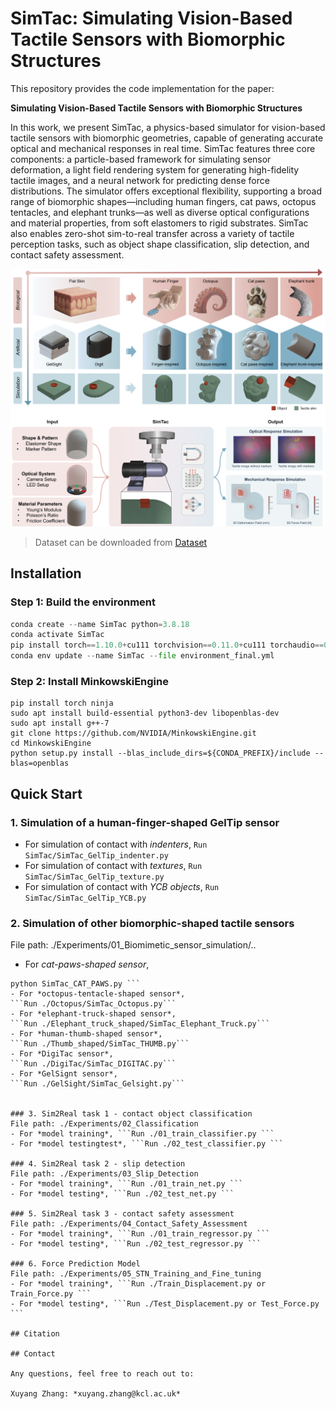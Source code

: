 # SimTac: Simulating Vision-Based Tactile Sensors with Biomorphic Structures

This repository provides the code implementation for the paper:

**Simulating Vision-Based Tactile Sensors with Biomorphic Structures**

In this work, we present SimTac, a physics-based simulator for vision-based tactile sensors with biomorphic geometries, capable of generating accurate optical and mechanical responses in real time. SimTac features three core components: a particle-based framework for simulating sensor deformation, a light field rendering system for generating high-fidelity tactile images, and a neural network for predicting dense force distributions. The simulator offers exceptional flexibility, supporting a broad range of biomorphic shapes—including human fingers, cat paws, octopus tentacles, and elephant trunks—as well as diverse optical configurations and material properties, from soft elastomers to rigid substrates. SimTac also enables zero-shot sim-to-real transfer across a variety of tactile perception tasks, such as object shape classification, slip detection, and contact safety assessment. 

<p align="center">
    <img src="Cover.png" width="700" />
</p>

> Dataset can be downloaded from [Dataset]()

## Installation
### Step 1: Build the environment
```python
conda create --name SimTac python=3.8.18
conda activate SimTac
pip install torch==1.10.0+cu111 torchvision==0.11.0+cu111 torchaudio==0.10.0 -f https://download.pytorch.org/whl/torch_stable.html
conda env update --name SimTac --file environment_final.yml
```
### Step 2: Install MinkowskiEngine
```
pip install torch ninja
sudo apt install build-essential python3-dev libopenblas-dev
sudo apt install g++-7
git clone https://github.com/NVIDIA/MinkowskiEngine.git
cd MinkowskiEngine
python setup.py install --blas_include_dirs=${CONDA_PREFIX}/include --blas=openblas
```

## Quick Start
### 1. Simulation of a human-finger-shaped GelTip sensor 
- For simulation of contact with *indenters*, ```Run SimTac/SimTac_GelTip_indenter.py```
- For simulation of contact with *textures*, ```Run SimTac/SimTac_GelTip_texture.py```
- For simulation of contact with *YCB objects*, ```Run SimTac/SimTac_GelTip_YCB.py```

### 2. Simulation of other biomorphic-shaped tactile sensors
File path: ./Experiments/01_Biomimetic_sensor_simulation/..

- For *cat-paws-shaped sensor*,
```cd Experiments/01_Biomimetic_sensor_simulation/Cat_paws_shaped
python SimTac_CAT_PAWS.py ```
- For *octopus-tentacle-shaped sensor*,
```Run ./Octopus/SimTac_Octopus.py```
- For *elephant-truck-shaped sensor*,
```Run ./Elephant_truck_shaped/SimTac_Elephant_Truck.py```
- For *human-thumb-shaped sensor*,
```Run ./Thumb_shaped/SimTac_THUMB.py```
- For *DigiTac sensor*,
```Run ./DigiTac/SimTac_DIGITAC.py```
- For *GelSignt sensor*,
```Run ./GelSight/SimTac_Gelsight.py```


### 3. Sim2Real task 1 - contact object classification
File path: ./Experiments/02_Classification
- For *model training*, ```Run ./01_train_classifier.py ```
- For *model testingtest*, ```Run ./02_test_classifier.py ```

### 4. Sim2Real task 2 - slip detection
File path: ./Experiments/03_Slip_Detection
- For *model training*, ```Run ./01_train_net.py ```
- For *model testing*, ```Run ./02_test_net.py ```

### 5. Sim2Real task 3 - contact safety assessment
File path: ./Experiments/04_Contact_Safety_Assessment
- For *model training*, ```Run ./01_train_regressor.py ```
- For *model testing*, ```Run ./02_test_regressor.py ```

### 6. Force Prediction Model
File path: ./Experiments/05_STN_Training_and_Fine_tuning
- For *model training*, ```Run ./Train_Displacement.py or Train_Force.py ```
- For *model testing*, ```Run ./Test_Displacement.py or Test_Force.py ```

## Citation

## Contact

Any questions, feel free to reach out to:

Xuyang Zhang: *xuyang.zhang@kcl.ac.uk*

